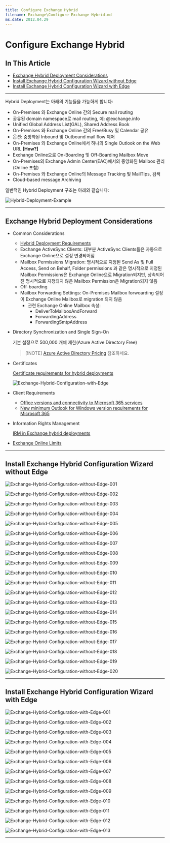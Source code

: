 ```yaml
---
title: Configure Exchange Hybrid
filename: Exchange\Configure-Exchange-Hybrid.md
ms.date: 2012.04.29
---
```


# Configure Exchange Hybrid

## In This Article

- [Exchange Hybrid Deployment Considerations](#Exchange-Hybrid-Deployment-Considerations)
- [Install Exchange Hybrid Configuration Wizard without Edge](#Install-Exchange-Hybrid-Configuration-Wizard-without-Edge)
- [Install Exchange Hybrid Configuration Wizard with Edge](#Install-Exchange-Hybrid-Configuration-Wizard-with-Edge)

---


Hybrid Deployment는 아래의 기능들을 가능하게 합니다:

- On-Premises 와 Exchange Online 간의 Secure mail routing
- 공유된 domain namespace로 mail routing, 예: @exchange.info
- Unified Global Address List(GAL), Shared Address Book
- On-Premises 와 Exchange Online 간의 Free/Busy 및 Calendar 공유
- 옵션: 중앙화된 Inbound 및 Outbound mail flow 제어
- On-Premises 와 Exchange Online에서 하나의 Single Outlook on the Web URL **[How?]**
- Exchange Online으로 On-Boarding 및 Off-Boarding Mailbox Move
- On-Premises의 Exchange Admin Center(EAC)에서의 중앙화된 Mailbox 관리(Online 포함)
- On-Premises 와 Exchange Online의 Message Tracking 및 MailTips, 검색
- Cloud-based message Archiving

일반적인 Hybrid Deployment 구조는 아래와 같습니다:

![Hybrid-Deployment-Example](images/Hybrid-Deployment-Example.png)

---

## Exchange Hybrid Deployment Considerations

- Common Considerations

    - [Hybrid Deployment Requirements](https://docs.microsoft.com/en-us/exchange/hybrid-deployment-prerequisites)
    - Exchange ActiveSync Clients: 대부분 ActiveSync Clients들은 자동으로 Exchange Online으로 설정 변경되어짐
    - Mailbox Permissions Migration: 명시적으로 지정된 Send As 및 Full Access, Send on Behalf, Folder permissions 과 같은 명시적으로 지정된 Mailbox Permissions은 Exchange Online으로 Migration되지만, 상속되어진 명시적으로 지정되지 않은 Mailbox Permission은 Migration되지 않음
    - Off-boarding
    - Mailbox Forwarding Settings: On-Premises Mailbox forwoarding 설정이 Exchange Online Mailbox로 migration 되지 않음
        - 관련 Exchange Online Mailbox 속성:
            - DeliverToMailboxAndForward
            - ForwardingAddress
            - ForwardingSmtpAddress

- Directory Synchronization and Single Sign-On

    기본 설정으로 500,000 개체 제한(Azure Active Directory Free)
    
    > [!NOTE] [Azure Active Directory Pricing](https://azure.microsoft.com/pricing/details/active-directory/) 참조하세요.

- Certificates

    [Certificate requirements for hybrid deployments](https://docs.microsoft.com/en-us/exchange/certificate-requirements)

    ![Exchange-Hybrid-Configuration-with-Edge](images/Exchange-Hybrid-Configuration-with-Edge.png)

- Client Requirements

    - [Office versions and connectivity to Microsoft 365 services](https://docs.microsoft.com/en-us/deployoffice/endofsupport/microsoft-365-services-connectivity)
    - [New minimum Outlook for Windows version requirements for Microsoft 365](https://techcommunity.microsoft.com/t5/microsoft-365-blog/new-minimum-outlook-for-windows-version-requirements-for/ba-p/2684142)


- Information Rights Management

    [IRM in Exchange hybrid deployments](https://docs.microsoft.com/en-us/exchange/irm)

- [Exchange Online Limits](https://docs.microsoft.com/en-us/office365/servicedescriptions/exchange-online-service-description/exchange-online-limits)

---

## Install Exchange Hybrid Configuration Wizard without Edge

![Exchange-Hybrid-Configuration-without-Edge-001](images/Exchange-Hybrid-Configuration-without-Edge-001.png)

![Exchange-Hybrid-Configuration-without-Edge-002](images/Exchange-Hybrid-Configuration-without-Edge-002.png)

![Exchange-Hybrid-Configuration-without-Edge-003](images/Exchange-Hybrid-Configuration-without-Edge-003.png)

![Exchange-Hybrid-Configuration-without-Edge-004](images/Exchange-Hybrid-Configuration-without-Edge-004.png)

![Exchange-Hybrid-Configuration-without-Edge-005](images/Exchange-Hybrid-Configuration-without-Edge-005.png)

![Exchange-Hybrid-Configuration-without-Edge-006](images/Exchange-Hybrid-Configuration-without-Edge-006.png)

![Exchange-Hybrid-Configuration-without-Edge-007](images/Exchange-Hybrid-Configuration-without-Edge-007.png)

![Exchange-Hybrid-Configuration-without-Edge-008](images/Exchange-Hybrid-Configuration-without-Edge-008.png)

![Exchange-Hybrid-Configuration-without-Edge-009](images/Exchange-Hybrid-Configuration-without-Edge-009.png)

![Exchange-Hybrid-Configuration-without-Edge-010](images/Exchange-Hybrid-Configuration-without-Edge-010.png)

![Exchange-Hybrid-Configuration-without-Edge-011](images/Exchange-Hybrid-Configuration-without-Edge-011.png)

![Exchange-Hybrid-Configuration-without-Edge-012](images/Exchange-Hybrid-Configuration-without-Edge-012.png)

![Exchange-Hybrid-Configuration-without-Edge-013](images/Exchange-Hybrid-Configuration-without-Edge-013.png)

![Exchange-Hybrid-Configuration-without-Edge-014](images/Exchange-Hybrid-Configuration-without-Edge-014.png)

![Exchange-Hybrid-Configuration-without-Edge-015](images/Exchange-Hybrid-Configuration-without-Edge-015.png)

![Exchange-Hybrid-Configuration-without-Edge-016](images/Exchange-Hybrid-Configuration-without-Edge-016.png)

![Exchange-Hybrid-Configuration-without-Edge-017](images/Exchange-Hybrid-Configuration-without-Edge-017.png)

![Exchange-Hybrid-Configuration-without-Edge-018](images/Exchange-Hybrid-Configuration-without-Edge-018.png)

![Exchange-Hybrid-Configuration-without-Edge-019](images/Exchange-Hybrid-Configuration-without-Edge-019.png)

![Exchange-Hybrid-Configuration-without-Edge-020](images/Exchange-Hybrid-Configuration-without-Edge-020.png)

---

## Install Exchange Hybrid Configuration Wizard with Edge

![Exchange-Hybrid-Configuration-with-Edge-001](images/Exchange-Hybrid-Configuration-with-Edge-001.png)

![Exchange-Hybrid-Configuration-with-Edge-002](images/Exchange-Hybrid-Configuration-with-Edge-002.png)

![Exchange-Hybrid-Configuration-with-Edge-003](images/Exchange-Hybrid-Configuration-with-Edge-003.png)

![Exchange-Hybrid-Configuration-with-Edge-004](images/Exchange-Hybrid-Configuration-with-Edge-004.png)

![Exchange-Hybrid-Configuration-with-Edge-005](images/Exchange-Hybrid-Configuration-with-Edge-005.png)

![Exchange-Hybrid-Configuration-with-Edge-006](images/Exchange-Hybrid-Configuration-with-Edge-006.png)

![Exchange-Hybrid-Configuration-with-Edge-007](images/Exchange-Hybrid-Configuration-with-Edge-007.png)

![Exchange-Hybrid-Configuration-with-Edge-008](images/Exchange-Hybrid-Configuration-with-Edge-008.png)

![Exchange-Hybrid-Configuration-with-Edge-009](images/Exchange-Hybrid-Configuration-with-Edge-009.png)

![Exchange-Hybrid-Configuration-with-Edge-010](images/Exchange-Hybrid-Configuration-with-Edge-010.png)

![Exchange-Hybrid-Configuration-with-Edge-011](images/Exchange-Hybrid-Configuration-with-Edge-011.png)

![Exchange-Hybrid-Configuration-with-Edge-012](images/Exchange-Hybrid-Configuration-with-Edge-012.png)

![Exchange-Hybrid-Configuration-with-Edge-013](images/Exchange-Hybrid-Configuration-with-Edge-013.png)

---